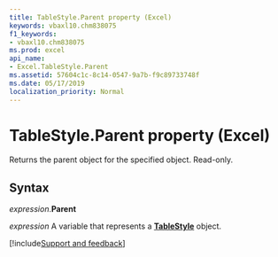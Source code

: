 ```yaml
---
title: TableStyle.Parent property (Excel)
keywords: vbaxl10.chm838075
f1_keywords:
- vbaxl10.chm838075
ms.prod: excel
api_name:
- Excel.TableStyle.Parent
ms.assetid: 57604c1c-8c14-0547-9a7b-f9c89733748f
ms.date: 05/17/2019
localization_priority: Normal
---
```



# TableStyle.Parent property (Excel)

Returns the parent object for the specified object. Read-only.


## Syntax

_expression_.**Parent**

_expression_ A variable that represents a **[TableStyle](Excel.TableStyle.md)** object.




[!include[Support and feedback](~/includes/feedback-boilerplate.md)]